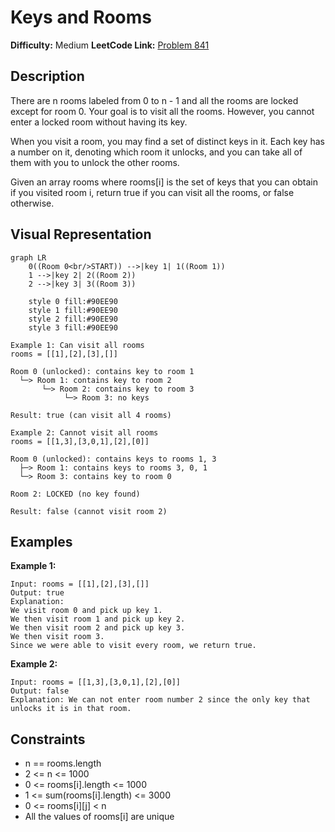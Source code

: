 # Keys and Rooms

**Difficulty:** Medium
**LeetCode Link:** [Problem 841](https://leetcode.com/problems/keys-and-rooms/)

## Description
There are n rooms labeled from 0 to n - 1 and all the rooms are locked except for room 0. Your goal is to visit all the rooms. However, you cannot enter a locked room without having its key.

When you visit a room, you may find a set of distinct keys in it. Each key has a number on it, denoting which room it unlocks, and you can take all of them with you to unlock the other rooms.

Given an array rooms where rooms[i] is the set of keys that you can obtain if you visited room i, return true if you can visit all the rooms, or false otherwise.

## Visual Representation

```mermaid
graph LR
    0((Room 0<br/>START)) -->|key 1| 1((Room 1))
    1 -->|key 2| 2((Room 2))
    2 -->|key 3| 3((Room 3))

    style 0 fill:#90EE90
    style 1 fill:#90EE90
    style 2 fill:#90EE90
    style 3 fill:#90EE90
```

```
Example 1: Can visit all rooms
rooms = [[1],[2],[3],[]]

Room 0 (unlocked): contains key to room 1
  └─> Room 1: contains key to room 2
       └─> Room 2: contains key to room 3
            └─> Room 3: no keys

Result: true (can visit all 4 rooms)
```

```
Example 2: Cannot visit all rooms
rooms = [[1,3],[3,0,1],[2],[0]]

Room 0 (unlocked): contains keys to rooms 1, 3
  ├─> Room 1: contains keys to rooms 3, 0, 1
  └─> Room 3: contains key to room 0

Room 2: LOCKED (no key found)

Result: false (cannot visit room 2)
```

## Examples

**Example 1:**
```
Input: rooms = [[1],[2],[3],[]]
Output: true
Explanation:
We visit room 0 and pick up key 1.
We then visit room 1 and pick up key 2.
We then visit room 2 and pick up key 3.
We then visit room 3.
Since we were able to visit every room, we return true.
```

**Example 2:**
```
Input: rooms = [[1,3],[3,0,1],[2],[0]]
Output: false
Explanation: We can not enter room number 2 since the only key that unlocks it is in that room.
```

## Constraints
- n == rooms.length
- 2 <= n <= 1000
- 0 <= rooms[i].length <= 1000
- 1 <= sum(rooms[i].length) <= 3000
- 0 <= rooms[i][j] < n
- All the values of rooms[i] are unique

